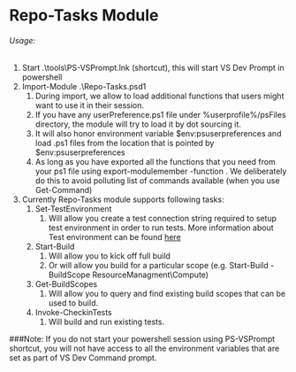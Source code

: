 # Repo-Tasks Module #

###### Usage:

1. Start .\tools\PS-VSPrompt.lnk (shortcut), this will start VS Dev Prompt in powershell
2. Import-Module .\Repo-Tasks.psd1
	1. During import, we allow to load additional functions that users might want to use it in their session.
	2. If you have any userPreference.ps1 file under %userprofile%/psFiles directory, the module will try to load it by dot sourcing it.
	2. It will also honor environment variable $env:psuserpreferences and load .ps1 files from the location that is pointed by $env:psuserpreferences
	3. As long as you have exported all the functions that you need from your ps1 file using export-modulemember -function <name of function>. We deliberately do this to avoid polluting list of commands available (when you use Get-Command)
3. Currently Repo-Tasks module supports following tasks:
	1. Set-TestEnvironment
		1. Will allow you create a test connection string required to setup test environment in order to run tests. More information about Test environment can be found [here](https://github.com/Azure/azure-powershell/blob/dev/documentation/Using-Azure-TestFramework.md "here")
	2. Start-Build
		1. Will allow you to kick off full build
		2. Or will allow you build for a particular scope (e.g. Start-Build -BuildScope ResourceManagment\Compute)
	3. Get-BuildScopes
		1. Will allow you to query and find existing build scopes that can be used to build.
	4. Invoke-CheckinTests
		1. Will build and run existing tests.

###Note:
If you do not start your powershell session using PS-VSPrompt shortcut, you will not have access to all the environment variables that are set as part of VS Dev Command prompt.
